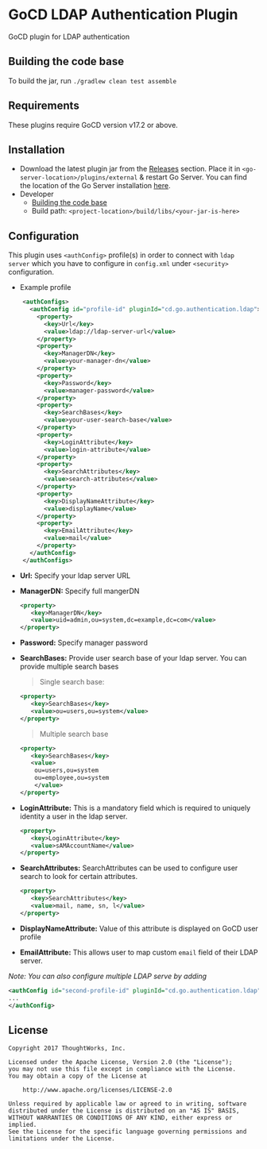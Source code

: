 # GoCD LDAP Authentication Plugin
GoCD plugin for LDAP authentication

## Building the code base
To build the jar, run `./gradlew clean test assemble`

## Requirements
These plugins require GoCD version v17.2 or above.

## Installation
- Download the latest plugin jar from the [Releases](https://github.com/gocd/gocd-ldap-authentication-plugin/releases) section. Place it in `<go-server-location>/plugins/external` & restart Go Server. You can find the location of the Go Server installation [here](http://www.go.cd/documentation/user/current/installation/installing_go_server.html#location-of-files-after-installation-of-go-server).
- Developer
    * [Building the code base](https://github.com/gocd/gocd-ldap-authentication-plugin/blob/master/README.md#building-the-code-base)
    * Build path: `<project-location>/build/libs/<your-jar-is-here>`

## Configuration
This plugin uses `<authConfig>` profile(s) in order to connect with `ldap server` which you have to configure in `config.xml` under `<security>` configuration.
  
* Example profile
 
```xml
    <authConfigs>
      <authConfig id="profile-id" pluginId="cd.go.authentication.ldap">
        <property>
          <key>Url</key>
          <value>ldap://ldap-server-url</value>
        </property>
        <property>
          <key>ManagerDN</key>
          <value>your-manager-dn</value>
        </property>
        <property>
          <key>Password</key>
          <value>manager-password</value>
        </property>
        <property>
          <key>SearchBases</key>
          <value>your-user-search-base</value>
        </property>
        <property>
          <key>LoginAttribute</key>
          <value>login-attribute</value>
        </property>
        <property>
          <key>SearchAttributes</key>
          <value>search-attributes</value>
        </property>
        <property>
          <key>DisplayNameAttribute</key>
          <value>displayName</value>
        </property>
        <property>
          <key>EmailAttribute</key>
          <value>mail</value>
        </property>
      </authConfig>
    </authConfigs>
```  
* **Url:** Specify your ldap server URL
* **ManagerDN:** Specify full mangerDN
 
    ```xml
    <property>
       <key>ManagerDN</key>
       <value>uid=admin,ou=system,dc=example,dc=com</value>
    </property>
    ```
* **Password:** Specify manager password
* **SearchBases:** Provide user search base of your ldap server. You can provide multiple search bases

    > Single search base: 
    ```xml
    <property>
       <key>SearchBases</key>
       <value>ou=users,ou=system</value>
    </property>
    ```
    
    > Multiple search base
    ```xml
    <property>
       <key>SearchBases</key>
       <value>
        ou=users,ou=system
        ou=employee,ou=system
        </value>
    </property>
    ```
* **LoginAttribute:** This is a mandatory field which is required to uniquely identity a user in the ldap server.  
    
    ```xml
    <property>
       <key>LoginAttribute</key>
       <value>sAMAccountName</value>
    </property>
    ```
    
* **SearchAttributes:** SearchAttributes can be used to configure user search to look for certain attributes.    
    ```xml
    <property>
       <key>SearchAttributes</key>
       <value>mail, name, sn, l</value>
    </property>
    ```
  
* **DisplayNameAttribute:** Value of this attribute is displayed on GoCD user profile
* **EmailAttribute:** This allows user to map custom `email` field of their LDAP server.
 

*Note: You can also configure multiple LDAP serve by adding* 
```xml
<authConfig id="second-profile-id" pluginId="cd.go.authentication.ldap">
...
</authConfig>
```

## License

```plain
Copyright 2017 ThoughtWorks, Inc.

Licensed under the Apache License, Version 2.0 (the "License");
you may not use this file except in compliance with the License.
You may obtain a copy of the License at

    http://www.apache.org/licenses/LICENSE-2.0

Unless required by applicable law or agreed to in writing, software
distributed under the License is distributed on an "AS IS" BASIS,
WITHOUT WARRANTIES OR CONDITIONS OF ANY KIND, either express or implied.
See the License for the specific language governing permissions and
limitations under the License.
```
